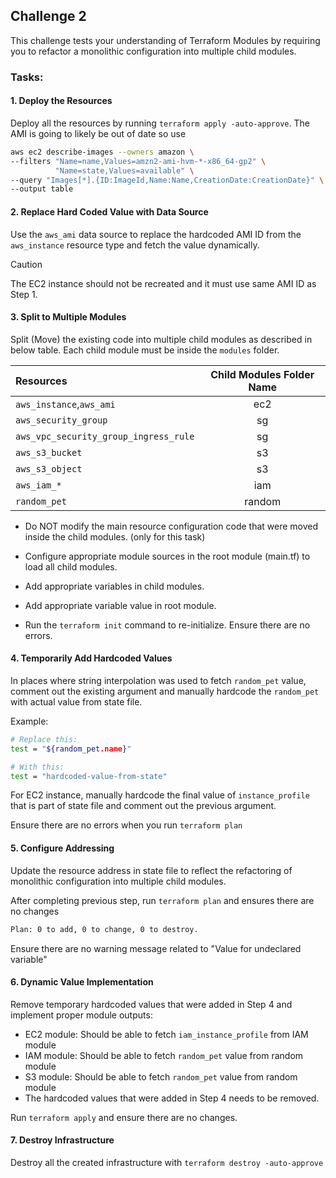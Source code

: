 
## Challenge 2

This challenge tests your understanding of Terraform Modules by requiring you to refactor a monolithic configuration into multiple child modules.



### Tasks:

#### 1. Deploy the Resources

Deploy all the resources by running `terraform apply -auto-approve`.  The AMI is going to likely be out of date so use 

```sh
aws ec2 describe-images --owners amazon \
--filters "Name=name,Values=amzn2-ami-hvm-*-x86_64-gp2" \
          "Name=state,Values=available" \
--query "Images[*].{ID:ImageId,Name:Name,CreationDate:CreationDate}" \
--output table
```

#### 2. Replace Hard Coded Value with Data Source

Use the `aws_ami` data source to replace the hardcoded AMI ID from the `aws_instance` resource type and fetch the value dynamically.

> [!CAUTION]
> The EC2 instance should not be recreated and it must use same AMI ID as Step 1.

#### 3. Split to Multiple Modules

Split (Move) the existing code into multiple child modules as described in below table. Each child module must be inside the `modules` folder.

| Resources  | Child Modules Folder Name | 
| :---        |    :----:   | 
| `aws_instance`,`aws_ami`  | ec2      | 
| `aws_security_group` | sg    | 
| `aws_vpc_security_group_ingress_rule` | sg    | 
| `aws_s3_bucket`  | s3        |
| `aws_s3_object`  | s3        |  
| `aws_iam_*`  | iam      | 
| `random_pet`  |  random      | 


* Do NOT modify the main resource configuration code that were moved inside the child modules. (only for this task)
* Configure appropriate module sources in the root module (main.tf) to load all child modules.
* Add appropriate variables in child modules.
* Add appropriate variable value in root module.

* Run the `terraform init` command to re-initialize. Ensure there are no errors.

#### 4. Temporarily Add Hardcoded Values

In places where string interpolation was used to fetch `random_pet` value, comment out the existing argument and manually hardcode the `random_pet` with actual value from state file.

Example:
```sh
# Replace this:
test = "${random_pet.name}"

# With this:
test = "hardcoded-value-from-state"
```
For EC2 instance, manually hardcode the final value of `instance_profile` that is part of state file and comment out the previous argument.

Ensure there are no errors when you run `terraform plan`

#### 5. Configure Addressing

Update the resource address in state file to reflect the refactoring of monolithic configuration into multiple child modules.

After completing previous step, run `terraform plan` and ensures there are no changes
```sh
Plan: 0 to add, 0 to change, 0 to destroy.
```
Ensure there are no warning message related to "Value for undeclared variable"


#### 6. Dynamic Value Implementation

Remove temporary hardcoded values that were added in Step 4 and implement proper module outputs:

* EC2 module: Should be able to fetch `iam_instance_profile` from IAM module
* IAM module: Should be able to fetch `random_pet` value from random module
* S3 module: Should be able to fetch `random_pet` value from random module
* The hardcoded values that were added in Step 4 needs to be removed.
  
Run `terraform apply` and ensure there are no changes.


#### 7. Destroy Infrastructure

Destroy all the created infrastructure with `terraform destroy -auto-approve`
